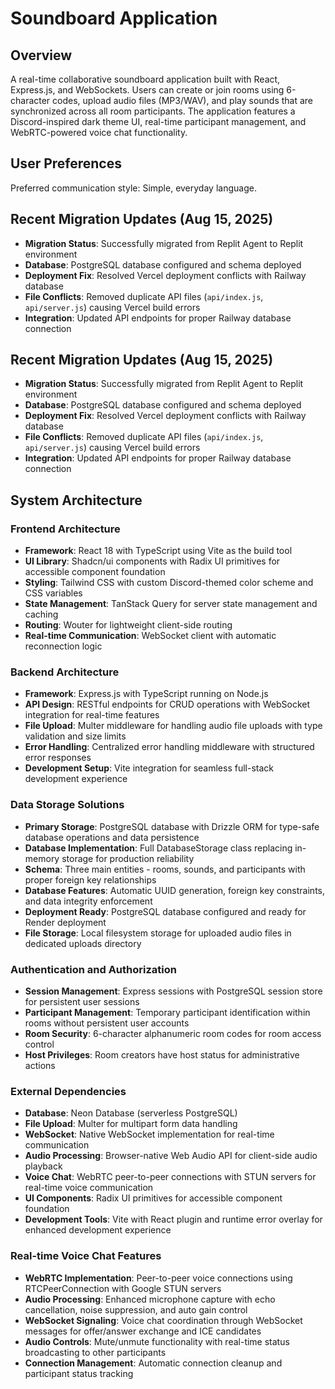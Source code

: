 # Soundboard Application

## Overview

A real-time collaborative soundboard application built with React, Express.js, and WebSockets. Users can create or join rooms using 6-character codes, upload audio files (MP3/WAV), and play sounds that are synchronized across all room participants. The application features a Discord-inspired dark theme UI, real-time participant management, and WebRTC-powered voice chat functionality.

## User Preferences

Preferred communication style: Simple, everyday language.

## Recent Migration Updates (Aug 15, 2025)
- **Migration Status**: Successfully migrated from Replit Agent to Replit environment
- **Database**: PostgreSQL database configured and schema deployed
- **Deployment Fix**: Resolved Vercel deployment conflicts with Railway database
- **File Conflicts**: Removed duplicate API files (`api/index.js`, `api/server.js`) causing Vercel build errors
- **Integration**: Updated API endpoints for proper Railway database connection

## Recent Migration Updates (Aug 15, 2025)
- **Migration Status**: Successfully migrated from Replit Agent to Replit environment
- **Database**: PostgreSQL database configured and schema deployed
- **Deployment Fix**: Resolved Vercel deployment conflicts with Railway database
- **File Conflicts**: Removed duplicate API files (`api/index.js`, `api/server.js`) causing Vercel build errors
- **Integration**: Updated API endpoints for proper Railway database connection

## System Architecture

### Frontend Architecture
- **Framework**: React 18 with TypeScript using Vite as the build tool
- **UI Library**: Shadcn/ui components with Radix UI primitives for accessible component foundation
- **Styling**: Tailwind CSS with custom Discord-themed color scheme and CSS variables
- **State Management**: TanStack Query for server state management and caching
- **Routing**: Wouter for lightweight client-side routing
- **Real-time Communication**: WebSocket client with automatic reconnection logic

### Backend Architecture
- **Framework**: Express.js with TypeScript running on Node.js
- **API Design**: RESTful endpoints for CRUD operations with WebSocket integration for real-time features
- **File Upload**: Multer middleware for handling audio file uploads with type validation and size limits
- **Error Handling**: Centralized error handling middleware with structured error responses
- **Development Setup**: Vite integration for seamless full-stack development experience

### Data Storage Solutions
- **Primary Storage**: PostgreSQL database with Drizzle ORM for type-safe database operations and data persistence
- **Database Implementation**: Full DatabaseStorage class replacing in-memory storage for production reliability
- **Schema**: Three main entities - rooms, sounds, and participants with proper foreign key relationships
- **Database Features**: Automatic UUID generation, foreign key constraints, and data integrity enforcement
- **Deployment Ready**: PostgreSQL database configured and ready for Render deployment
- **File Storage**: Local filesystem storage for uploaded audio files in dedicated uploads directory

### Authentication and Authorization
- **Session Management**: Express sessions with PostgreSQL session store for persistent user sessions
- **Participant Management**: Temporary participant identification within rooms without persistent user accounts
- **Room Security**: 6-character alphanumeric room codes for room access control
- **Host Privileges**: Room creators have host status for administrative actions

### External Dependencies
- **Database**: Neon Database (serverless PostgreSQL)
- **File Upload**: Multer for multipart form data handling
- **WebSocket**: Native WebSocket implementation for real-time communication
- **Audio Processing**: Browser-native Web Audio API for client-side audio playback
- **Voice Chat**: WebRTC peer-to-peer connections with STUN servers for real-time voice communication
- **UI Components**: Radix UI primitives for accessible component foundation
- **Development Tools**: Vite with React plugin and runtime error overlay for enhanced development experience

### Real-time Voice Chat Features
- **WebRTC Implementation**: Peer-to-peer voice connections using RTCPeerConnection with Google STUN servers
- **Audio Processing**: Enhanced microphone capture with echo cancellation, noise suppression, and auto gain control
- **WebSocket Signaling**: Voice chat coordination through WebSocket messages for offer/answer exchange and ICE candidates
- **Audio Controls**: Mute/unmute functionality with real-time status broadcasting to other participants
- **Connection Management**: Automatic connection cleanup and participant status tracking